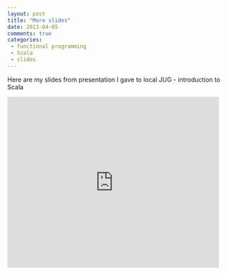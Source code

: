 ```yaml
---
layout: post
title: "More slides"
date: 2013-04-05
comments: true
categories: 
 - functional programming
 - Scala
 - slides
---
```

Here are my slides from presentation I gave to local JUG - introduction
to Scala

<iframe
src="https://docs.google.com/presentation/d/1_j0lnzS3Ez4gnrYM3T9kpMeTbeAMHrgxuKSy5E8c1kE/embed?start=false&loop=false&delayms=3000"
frameborder="0" width="480" height="389" allowfullscreen="true"
mozallowfullscreen="true" webkitallowfullscreen="true"></iframe>

